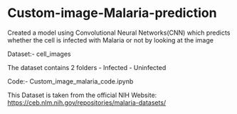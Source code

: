 # Custom-image-Malaria-prediction
Created a model using Convolutional Neural Networks(CNN) which predicts whether the cell is infected with Malaria or not by looking at the image

Dataset:- cell_images

The dataset contains 2 folders - Infected - Uninfected

Code:- Custom_image_malaria_code.ipynb

This Dataset is taken from the official NIH Website: https://ceb.nlm.nih.gov/repositories/malaria-datasets/
